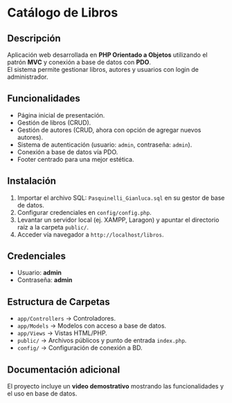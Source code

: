 # Catálogo de Libros 

## Descripción
Aplicación web desarrollada en **PHP Orientado a Objetos** utilizando el patrón **MVC** y conexión a base de datos con **PDO**.  
El sistema permite gestionar libros, autores y usuarios con login de administrador.

## Funcionalidades
- Página inicial de presentación.  
- Gestión de libros (CRUD).  
- Gestión de autores (CRUD, ahora con opción de agregar nuevos autores).  
- Sistema de autenticación (usuario: `admin`, contraseña: `admin`).  
- Conexión a base de datos vía PDO.  
- Footer centrado para una mejor estética.  

## Instalación
1. Importar el archivo SQL: `Pasquinelli_Gianluca.sql` en su gestor de base de datos.  
2. Configurar credenciales en `config/config.php`.  
3. Levantar un servidor local (ej. XAMPP, Laragon) y apuntar el directorio raíz a la carpeta `public/`.  
4. Acceder vía navegador a `http://localhost/libros`.  

## Credenciales
- Usuario: **admin**  
- Contraseña: **admin**  

## Estructura de Carpetas
- `app/Controllers` → Controladores.  
- `app/Models` → Modelos con acceso a base de datos.  
- `app/Views` → Vistas HTML/PHP.  
- `public/` → Archivos públicos y punto de entrada `index.php`.  
- `config/` → Configuración de conexión a BD.  

## Documentación adicional
El proyecto incluye un **video demostrativo** mostrando las funcionalidades y el uso en base de datos.
